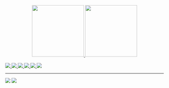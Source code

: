 

<div align="center">
    <a href="https://github.com/Murillopy">
    <img height="165em" src="https://github-readme-stats.vercel.app/api?username=Murillopy&show_icons=true&theme=tokyonight&include_all_commits=true&count_private=true"/>
    <img height="165em" src="https://github-readme-stats.vercel.app/api/top-langs/?username=Murillopy&layout=compact&langs_count=7&theme=tokyonight"/>
</div>
    
<div style="display: inline_block"><br>
    <img src="https://icongr.am/devicon/html5-original.svg?size=40&color=currentColor">
    <img src="https://icongr.am/devicon/css3-original.svg?size=40&color=currentColor">
    <img src="https://icongr.am/devicon/javascript-original.svg?size=40&color=currentColor">
    <img src="https://icongr.am/devicon/python-original.svg?size=40&color=currentColor">
    <img src="https://icongr.am/devicon/cplusplus-original.svg?size=40&color=currentColor">
<img src="https://icongr.am/devicon/csharp-original.svg?size=40&color=currentColor">
</div>
 <hr>

<div>
    <a href = "https://www.linkedin.com/in/murillopy/"><img src="https://img.shields.io/badge/LinkedIn-0077B5?style=for-the-badge&logo=linkedin&logoColor=white" target="_blank"></a> <a href = "https://twitter.com/Murillopy"><img src="https://img.shields.io/badge/Twitter-1DA1F2?style=for-the-badge&logo=twitter&logoColor=white" target="_blank"></a>
</div>
